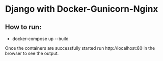 # Django with Docker-Gunicorn-Nginx

## How to run:
- docker-compose up --build

Once the containers are successfully started run http://localhost:80 in the browser to see the output.